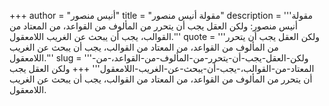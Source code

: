 +++
author = "أنيس منصور"
title = "مقولة أنيس منصور"
description = '''مقولة أنيس منصور: ولكن العقل يجب أن يتحرر من المألوف من القواعد، من المعتاد من القوالب، يجب أن يبحث عن الغريب اللامعقول.'''
quote = '''ولكن العقل يجب أن يتحرر من المألوف من القواعد، من المعتاد من القوالب، يجب أن يبحث عن الغريب اللامعقول.'''
slug = '''ولكن-العقل-يجب-أن-يتحرر-من-المألوف-من-القواعد،-من-المعتاد-من-القوالب،-يجب-أن-يبحث-عن-الغريب-اللامعقول'''
+++
ولكن العقل يجب أن يتحرر من المألوف من القواعد، من المعتاد من القوالب، يجب أن يبحث عن الغريب اللامعقول.
